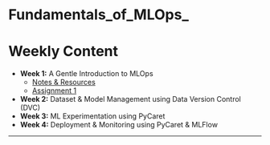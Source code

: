 # Fundamentals_of_MLOps_

# Weekly Content

- **Week 1:** A Gentle Introduction to MLOps
    - [Notes & Resources](https://www.notion.so/Week-1-A-Gentle-Introduction-to-MLOps-2a250ff4e70348179aa9bc3f92529827)
    - [Assignment 1](https://www.notion.so/Assignment-1-b958deccfab6495290922385762e3ddf)
- **Week 2:** Dataset & Model Management using Data Version Control (DVC)
- **Week 3:** ML Experimentation using PyCaret
- **Week 4:** Deployment & Monitoring using PyCaret & MLFlow

---
